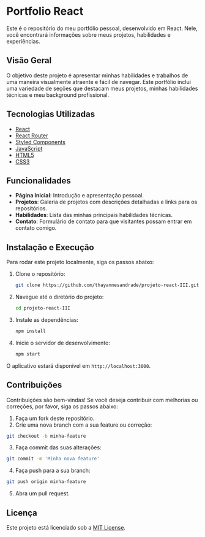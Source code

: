 # Portfolio React

Este é o repositório do meu portfólio pessoal, desenvolvido em React. Nele, você encontrará informações sobre meus projetos, habilidades e experiências.

## Visão Geral

O objetivo deste projeto é apresentar minhas habilidades e trabalhos de uma maneira visualmente atraente e fácil de navegar. Este portfólio inclui uma variedade de seções que destacam meus projetos, minhas habilidades técnicas e meu background profissional.

## Tecnologias Utilizadas

- [React](https://reactjs.org/)
- [React Router](https://reactrouter.com/)
- [Styled Components](https://styled-components.com/)
- [JavaScript](https://developer.mozilla.org/pt-BR/docs/Web/JavaScript)
- [HTML5](https://developer.mozilla.org/pt-BR/docs/Web/HTML)
- [CSS3](https://developer.mozilla.org/pt-BR/docs/Web/CSS)

## Funcionalidades

- **Página Inicial**: Introdução e apresentação pessoal.
- **Projetos**: Galeria de projetos com descrições detalhadas e links para os repositórios.
- **Habilidades**: Lista das minhas principais habilidades técnicas.
- **Contato**: Formulário de contato para que visitantes possam entrar em contato comigo.

## Instalação e Execução

Para rodar este projeto localmente, siga os passos abaixo:

1. Clone o repositório:
    ```bash
    git clone https://github.com/thayannesandrade/projeto-react-III.git
    ```

2. Navegue até o diretório do projeto:
    ```bash
    cd projeto-react-III
    ```

3. Instale as dependências:
    ```bash
    npm install
    ```

4. Inicie o servidor de desenvolvimento:
    ```bash
    npm start
    ```

O aplicativo estará disponível em `http://localhost:3000`.


## Contribuições
Contribuições são bem-vindas! Se você deseja contribuir com melhorias ou correções, por favor, siga os passos abaixo:

1. Faça um fork deste repositório.
2. Crie uma nova branch com a sua feature ou correção:
```bash
git checkout -b minha-feature
```

3. Faça commit das suas alterações:
```bash
git commit -m 'Minha nova feature'
```

4. Faça push para a sua branch:
```bash
git push origin minha-feature
```

5. Abra um pull request.

## Licença

Este projeto está licenciado sob a [MIT License](LICENSE).
